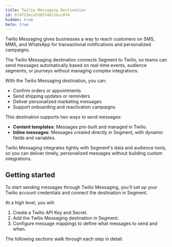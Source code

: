 ```yaml
---
title: Twilio Messaging Destination
id: 674f23ece330374dc1ecc874
hidden: true
beta: true
---
```


Twilio Messaging gives businesses a way to reach customers on SMS, MMS, and WhatsApp for transactional notifications and personalized campaigns.

The Twilio Messaging destination connects Segment to Twilio, so teams can send messages automatically based on real-time events, audience segments, or journeys without managing complex integrations.

With the Twilio Messaging destination, you can:

- Confirm orders or appointments
- Send shipping updates or reminders
- Deliver personalized marketing messages
- Support onboarding and reactivation campaigns

This destination supports two ways to send messages:

- **Content templates**: Messages pre-built and managed in Twilio.
- **Inline messages**: Messages created directly in Segment, with dynamic fields and variables.

Twilio Messaging integrates tightly with Segment's data and audience tools, so you can deliver timely, personalized messages without building custom integrations.

## Getting started

To start sending messages through Twilio Messaging, you'll set up your Twilio account credentials and connect the destination in Segment.

At a high level, you will:

1. Create a Twilio API Key and Secret.
2. Add the Twilio Messaging destination in Segment.
3. Configure message mappings to define what messages to send and when.

The following sections walk through each step in detail.
